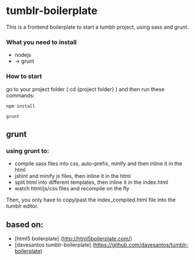 tumblr-boilerplate
================================

This is a frontend boilerplate to start a tumblr project, using sass and grunt.

### What you need to install
  - nodejs
  -  -> grunt

### How to start

go to your project folder ( cd {project folder} ) and then run these commands:

    npm install

    grunt



grunt
-------------------------
### using grunt to:
  - compile sass files into css, auto-prefix, minify and then inline it in the html
  - jshint and minify js files, then inline it in the html
  - split html into different templates, then inline it in the index.html
  - watch html/js/css files and recompile on the fly


Then, you only have to copy/past the index_compiled.html file into the tumblr editor.




based on:
-------------------------
  - [html5 boilerplate] (http://html5boilerplate.com/)
  - [davesantos tumblr-boilerplate] (https://github.com/davesantos/tumblr-boilerplate)